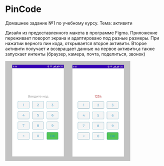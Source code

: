 # PinCode
<p>Домашнее задание №1 по учебному курсу. Тема: активити</p>
<p> Дизайн из предоставленного макета в программе Figma. Приложение переживает поворот экрана и адаптировано под разные размеры. При нажатии верного пин кода, открывается второе активити. Второе активити получает и возвращает данные на первое активити,а также запускает интенты (браузер, камера, почта, поделиться, звонок)</p>

<p>
<img src="https://github.com/OlyaAnv/PinCode/blob/master/code.jpg" width="400">
